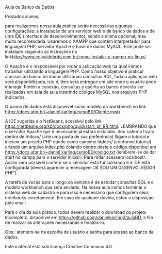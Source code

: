 Aula de Banco de Dados

Prezados alunos,

para realizarmos nossa aula prática serão necessárias algumas configurações: a instalação de um
servidor web e de banco de dados e de uma IDE (interface de desenvolvimento), sendo a última
opcional, mas muito recomendada.
Usaremos o XAMPP que contêm interpretador para linguagem PHP, servidor Apache e base de
dados MySQL. Este pode ser instalado seguindo as instruções no link<http://www.edivaldobrito.com.br/como-instalar-o-xampp-no-linux/>.


O Apache é o responsável por rodar a aplicação web na qual iremos trabalhar utilizando a linguagem PHP.
Como nosso objetivo é praticar acessos ao banco de dados utilizando consultas SQL, toda a
aplicação web será disponibilizada, isto é, lhes será entregue um site onde o usuário pode interagir.
Porém a conexão, consultas e escrita ao banco deverão ser realizadas em sala de aula inserindo
códigos MySQL nos arquivos PHP indicados.


O banco de dados está disponível como modelo do workbench no link <https://docs.ufpr.br/~daniel.karling/cursoBD/Cliente.mwb>


A IDE sugerida é o NetBeans, acessível pelo link <https://netbeans.org/kb/docs/php/quickstart_pt_BR.html>. 
LEMBRANDO que o servidor Apache que é necessário já estará instalado.
Seu sistema ficará dentro de htdocs/<sua pasta> (crie uma pasta de sua preferência)
Sigam o tutorial e iniciem um projeto PHP dando como caminho htdocs/<sua pasta> (conforme
tutorial) criando um arquivo index.php colando dentro deste o código disponível em <https://docs.ufpr.br/~daniel.karling/cursoBD/codigo.txt>
(lembrem-se de dar start no xampp para o servidor iniciar). Para rodar acessem localhost/<sua
pasta>. Assim será possível conferir se o servidor está funcionando e a IDE está configurada
(deverá aparecer a mensagem ‘JÁ SOU UM DESENVOLVEDOR PHP’).
  
  
A tarefa de vocês para o longo da semana é de estudar consultas SQL e o modelo workbench que
será enviado. Na nossa aula iremos terminar o sistema web de cadastro e para isso é necessário que
configurem seus notebooks corretamente. Em caso de qualquer dúvida, estou a disposição pelo email
<email do professor>
  
  
Para o dia da aula prática, todos devem realizar o download do projeto incompleto, disponível em 
https://github.com/danielkarling3/aulaBD, a fim de realizar as alterações necessárias e finalizá-lo.


Obs.: atentem-se na escolha de usuário e senha para acesso ao banco de dados.
  
  
  Este material está sob licença Creative Commons 4.0
 
  

